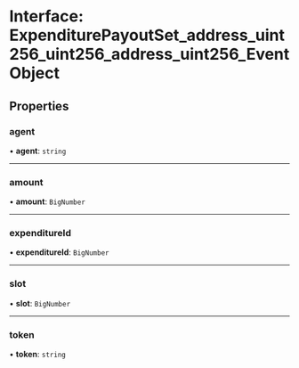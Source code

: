 # Interface: ExpenditurePayoutSet\_address\_uint256\_uint256\_address\_uint256\_EventObject

## Properties

### agent

• **agent**: `string`

___

### amount

• **amount**: `BigNumber`

___

### expenditureId

• **expenditureId**: `BigNumber`

___

### slot

• **slot**: `BigNumber`

___

### token

• **token**: `string`
